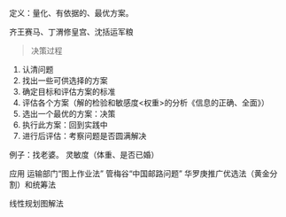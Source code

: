 定义：量化、有依据的、最优方案。

齐王赛马、丁渭修皇宫、沈括运军粮

>决策过程
1. 认清问题
2. 找出一些可供选择的方案
3. 确定目标和评估方案的标准
4. 评估各个方案（解的检验和敏感度<权重>的分析《信息的正确、全面》）
5. 选出一个最优的方案：决策
6. 执行此方案：回到实践中
7. 进行后评估：考察问题是否圆满解决

例子：找老婆。
	灵敏度（体重、是否已婚）

应用
运输部门“图上作业法”
管梅谷“中国邮路问题”
华罗庚推广优选法（黄金分割）和统筹法


线性规划图解法

